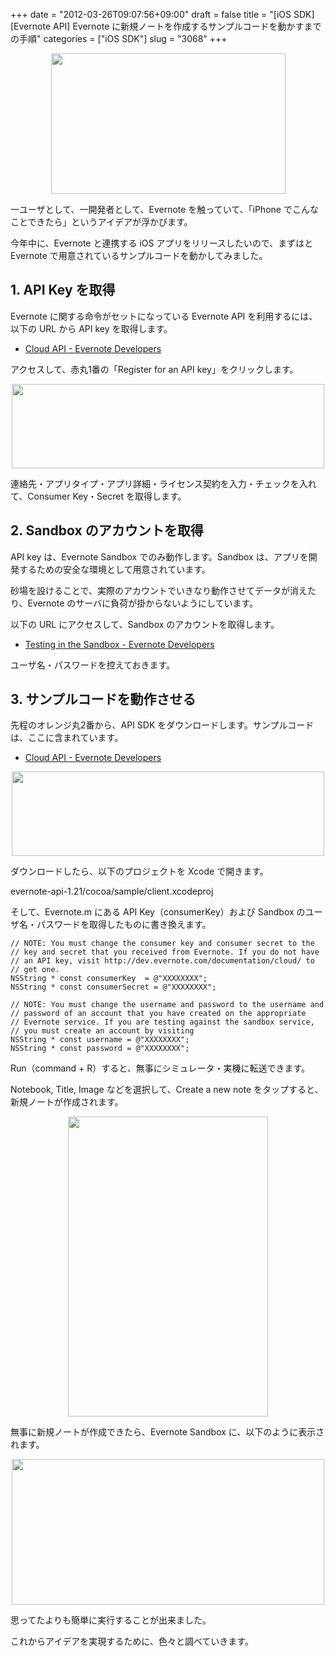 +++
date = "2012-03-26T09:07:56+09:00"
draft = false
title = "[iOS SDK][Evernote API] Evernote に新規ノートを作成するサンプルコードを動かすまでの手順"
categories = ["iOS SDK"]
slug = "3068"
+++

<img style="display:block; margin-left:auto; margin-right:auto;" src="/images/2012/03/3068_1.png" border="0" width="375" height="225" />

一ユーザとして、一開発者として、Evernote を触っていて、「iPhone でこんなことできたら」というアイデアが浮かびます。

今年中に、Evernote と連携する iOS アプリをリリースしたいので、まずはと Evernote で用意されているサンプルコードを動かしてみました。

<h2>1. API Key を取得</h2>

Evernote に関する命令がセットになっている Evernote API を利用するには、以下の URL から API key を取得します。

<ul><li><a href="http://dev.evernote.com/documentation/cloud/" target="_blank">Cloud API - Evernote Developers</a></li></ul>

アクセスして、赤丸1番の「Register for an API key」をクリックします。

<img style="display:block; margin-left:auto; margin-right:auto;" src="/images/2012/03/3068_2.png" border="0" width="500" height="135" />

連絡先・アプリタイプ・アプリ詳細・ライセンス契約を入力・チェックを入れて、Consumer Key・Secret を取得します。

<h2>2. Sandbox のアカウントを取得</h2>

API key は、Evernote Sandbox でのみ動作します。Sandbox は、アプリを開発するための安全な環境として用意されています。

砂場を設けることで、実際のアカウントでいきなり動作させてデータが消えたり、Evernote のサーバに負荷が掛からないようにしています。

以下の URL にアクセスして、Sandbox のアカウントを取得します。

<ul><li><a href="http://dev.evernote.com/documentation/cloud/chapters/Testing.php" target="_blank">Testing in the Sandbox - Evernote Developers</a></li></ul>

ユーザ名・パスワードを控えておきます。

<h2>3. サンプルコードを動作させる</h2>

先程のオレンジ丸2番から、API SDK をダウンロードします。サンプルコードは、ここに含まれています。

<ul><li><a href="http://dev.evernote.com/documentation/cloud/" target="_blank">Cloud API - Evernote Developers</a></li></ul>

<img style="display:block; margin-left:auto; margin-right:auto;" src="/images/2012/03/3068_3.png" border="0" width="500" height="135" />

ダウンロードしたら、以下のプロジェクトを Xcode で開きます。

evernote-api-1.21/cocoa/sample/client.xcodeproj

そして、Evernote.m にある API Key（consumerKey）および Sandbox のユーザ名・パスワードを取得したものに書き換えます。

<pre><code>// NOTE: You must change the consumer key and consumer secret to the
// key and secret that you received from Evernote. If you do not have
// an API key, visit http://dev.evernote.com/documentation/cloud/ to
// get one.
NSString * const consumerKey  = @&quot;XXXXXXXX&quot;;
NSString * const consumerSecret = @&quot;XXXXXXXX&quot;;

// NOTE: You must change the username and password to the username and
// password of an account that you have created on the appropriate
// Evernote service. If you are testing against the sandbox service,
// you must create an account by visiting
NSString * const username = @&quot;XXXXXXXX&quot;;
NSString * const password = @&quot;XXXXXXXX&quot;;  
</code></pre>

Run（command + R）すると、無事にシミュレータ・実機に転送できます。

Notebook, Title, Image などを選択して、Create a new note をタップすると、新規ノートが作成されます。

<img style="display:block; margin-left:auto; margin-right:auto;" src="/images/2012/03/3068_4.png" border="0" width="320" height="480" />

無事に新規ノートが作成できたら、Evernote Sandbox に、以下のように表示されます。

<img style="display:block; margin-left:auto; margin-right:auto;" src="/images/2012/03/3068_5.png" border="0" width="500" height="233" />

思ってたよりも簡単に実行することが出来ました。

これからアイデアを実現するために、色々と調べていきます。
